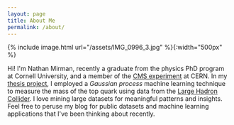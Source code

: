 ```yaml
---
layout: page
title: About Me
permalink: /about/
---
```


{% include image.html url="/assets/IMG_0996_3.jpg" %}{:width="500px" %}
&nbsp;

Hi!  I'm Nathan Mirman, recently a graduate from the physics PhD program at Cornell University, and a member of the [CMS experiment](https://cms.cern) at CERN.  In my [thesis project][topmass], I employed a *Gaussian process* machine learning technique to measure the mass of the top quark using data from the [Large Hadron Collider](https://en.wikipedia.org/wiki/Large_Hadron_Collider).  I love mining large datasets for meaningful patterns and insights.  Feel free to peruse my blog for public datasets and machine learning applications that I've been thinking about recently.

[topmass]: https://arxiv.org/abs/1704.06142
